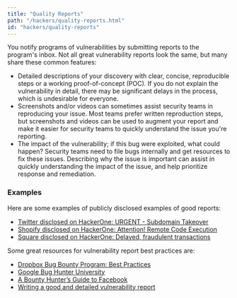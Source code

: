 ```yaml
---
title: "Quality Reports"
path: "/hackers/quality-reports.html"
id: "hackers/quality-reports"
---
```


You notify programs of vulnerabilities by submitting reports to the program's inbox. Not all great vulnerability reports look the same, but many share these common features:
* Detailed descriptions of your discovery with clear, concise, reproducible steps or a working proof-of-concept (POC). If you do not explain the vulnerability in detail, there may be significant delays in the process, which is undesirable for everyone.
* Screenshots and/or videos can sometimes assist security teams in reproducing your issue. Most teams prefer written reproduction steps, but screenshots and videos can be used to augment your report and make it easier for security teams to quickly understand the issue you're reporting.
* The impact of the vulnerability; if this bug were exploited, what could happen? Security teams need to file bugs internally and get resources to fix these issues. Describing why the issue is important can assist in quickly understanding the impact of the issue, and help prioritize response and remediation.

### Examples
Here are some examples of publicly disclosed examples of good reports:
* [Twitter disclosed on HackerOne: URGENT - Subdomain Takeover](https://hackerone.com/reports/32825)
* [Shopify disclosed on HackerOne: Attention! Remote Code Execution](https://hackerone.com/reports/73567)
* [Square disclosed on HackerOne: Delayed, fraudulent transactions](https://hackerone.com/reports/38682)

Some great resources for vulnerability report best practices are:
* [Dropbox Bug Bounty Program: Best Practices](https://blogs.dropbox.com/tech/2015/08/dropbox-bug-bounty-program-best-practices-2/)
* [Google Bug Hunter University](https://sites.google.com/site/bughunteruniversity/)
* [A Bounty Hunter’s Guide to Facebook](https://www.facebook.com/notes/facebook-bug-bounty/a-bounty-hunters-guide-to-facebook/946955115318715)
* [Writing a good and detailed vulnerability report](https://medium.com/@tolo7010/writing-a-good-and-detailed-vulnerability-report-bdb86cedcff)
